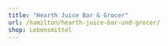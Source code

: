 ```yaml
---
title: "Hearth Juice Bar & Grocer"
url: /hamilton/hearth-juice-bar-und-grocer/
shop: Lebensmittel
---
```

